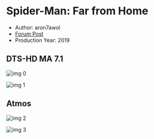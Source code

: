 # Spider-Man: Far from Home

* Author: aron7awol
* [Forum Post](https://www.avsforum.com/threads/bass-eq-for-filtered-movies.2995212/post-58570646)
* Production Year: 2019

## DTS-HD MA 7.1

![img 0](https://i.imgur.com/n7DgkZr.jpg)

![img 1](https://i.imgur.com/DoUIX8t.png)

## Atmos

![img 2](https://i.imgur.com/vBknidN.jpg)

![img 3](https://i.imgur.com/sabt9Jl.png)

